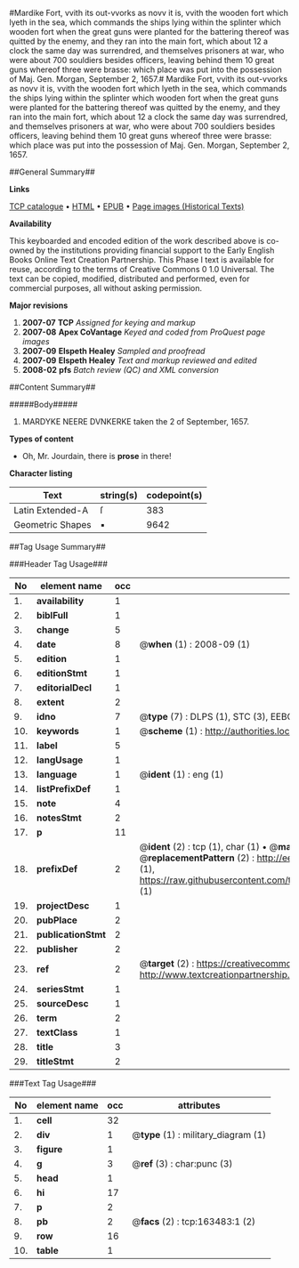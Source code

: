 #Mardike Fort, vvith its out-vvorks as novv it is, vvith the wooden fort which lyeth in the sea, which commands the ships lying within the splinter which wooden fort when the great guns were planted for the battering thereof was quitted by the enemy, and they ran into the main fort, which about 12 a clock the same day was surrendred, and themselves prisoners at war, who were about 700 souldiers besides officers, leaving behind them 10 great guns whereof three were brasse: which place was put into the possession of Maj. Gen. Morgan, September 2, 1657.#
Mardike Fort, vvith its out-vvorks as novv it is, vvith the wooden fort which lyeth in the sea, which commands the ships lying within the splinter which wooden fort when the great guns were planted for the battering thereof was quitted by the enemy, and they ran into the main fort, which about 12 a clock the same day was surrendred, and themselves prisoners at war, who were about 700 souldiers besides officers, leaving behind them 10 great guns whereof three were brasse: which place was put into the possession of Maj. Gen. Morgan, September 2, 1657.

##General Summary##

**Links**

[TCP catalogue](http://www.ota.ox.ac.uk/tcp/)  • 
[HTML](http://tei.it.ox.ac.uk/tcp/Texts-HTML/free/A89/A89524.html)  • 
[EPUB](http://tei.it.ox.ac.uk/tcp/Texts-EPUB/free/A89/A89524.epub) • 
[Page images (Historical Texts)](https://data.historicaltexts.jisc.ac.uk/view?pubId=eebo-99870782e&pageId=eebo-99870782e-163483-1)

**Availability**

This keyboarded and encoded edition of the
	       work described above is co-owned by the institutions
	       providing financial support to the Early English Books
	       Online Text Creation Partnership. This Phase I text is
	       available for reuse, according to the terms of Creative
	       Commons 0 1.0 Universal. The text can be copied,
	       modified, distributed and performed, even for
	       commercial purposes, all without asking permission.

**Major revisions**

1. __2007-07__ __TCP__ *Assigned for keying and markup*
1. __2007-08__ __Apex CoVantage__ *Keyed and coded from ProQuest page images*
1. __2007-09__ __Elspeth Healey__ *Sampled and proofread*
1. __2007-09__ __Elspeth Healey__ *Text and markup reviewed and edited*
1. __2008-02__ __pfs__ *Batch review (QC) and XML conversion*

##Content Summary##

#####Body#####

1. MARDYKE NEERE DVNKERKE taken the 2 of September, 1657.

**Types of content**

  * Oh, Mr. Jourdain, there is **prose** in there!

**Character listing**


|Text|string(s)|codepoint(s)|
|---|---|---|
|Latin Extended-A|ſ|383|
|Geometric Shapes|▪|9642|

##Tag Usage Summary##

###Header Tag Usage###

|No|element name|occ|attributes|
|---|---|---|---|
|1.|__availability__|1||
|2.|__biblFull__|1||
|3.|__change__|5||
|4.|__date__|8| @__when__ (1) : 2008-09 (1)|
|5.|__edition__|1||
|6.|__editionStmt__|1||
|7.|__editorialDecl__|1||
|8.|__extent__|2||
|9.|__idno__|7| @__type__ (7) : DLPS (1), STC (3), EEBO-CITATION (1), PROQUEST (1), VID (1)|
|10.|__keywords__|1| @__scheme__ (1) : http://authorities.loc.gov/ (1)|
|11.|__label__|5||
|12.|__langUsage__|1||
|13.|__language__|1| @__ident__ (1) : eng (1)|
|14.|__listPrefixDef__|1||
|15.|__note__|4||
|16.|__notesStmt__|2||
|17.|__p__|11||
|18.|__prefixDef__|2| @__ident__ (2) : tcp (1), char (1)  •  @__matchPattern__ (2) : ([0-9\-]+):([0-9IVX]+) (1), (.+) (1)  •  @__replacementPattern__ (2) : http://eebo.chadwyck.com/downloadtiff?vid=$1&page=$2 (1), https://raw.githubusercontent.com/textcreationpartnership/Texts/master/tcpchars.xml#$1 (1)|
|19.|__projectDesc__|1||
|20.|__pubPlace__|2||
|21.|__publicationStmt__|2||
|22.|__publisher__|2||
|23.|__ref__|2| @__target__ (2) : https://creativecommons.org/publicdomain/zero/1.0/ (1), http://www.textcreationpartnership.org/docs/. (1)|
|24.|__seriesStmt__|1||
|25.|__sourceDesc__|1||
|26.|__term__|2||
|27.|__textClass__|1||
|28.|__title__|3||
|29.|__titleStmt__|2||


###Text Tag Usage###

|No|element name|occ|attributes|
|---|---|---|---|
|1.|__cell__|32||
|2.|__div__|1| @__type__ (1) : military_diagram (1)|
|3.|__figure__|1||
|4.|__g__|3| @__ref__ (3) : char:punc (3)|
|5.|__head__|1||
|6.|__hi__|17||
|7.|__p__|2||
|8.|__pb__|2| @__facs__ (2) : tcp:163483:1 (2)|
|9.|__row__|16||
|10.|__table__|1||

